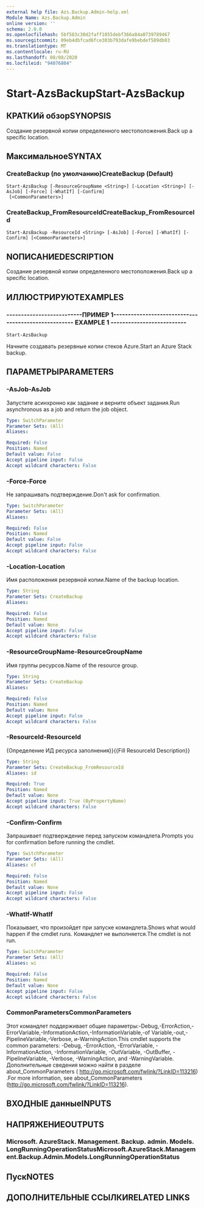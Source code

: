 ```yaml
---
external help file: Azs.Backup.Admin-help.xml
Module Name: Azs.Backup.Admin
online version: ''
schema: 2.0.0
ms.openlocfilehash: 5bf583c30d2faff1055debf366a84a0739789467
ms.sourcegitcommit: 09eb4dbfcad6fce303b793dafe9bebdef589db03
ms.translationtype: MT
ms.contentlocale: ru-RU
ms.lasthandoff: 08/08/2020
ms.locfileid: "94076804"
---
```

# <span data-ttu-id="cd405-101">Start-AzsBackup</span><span class="sxs-lookup"><span data-stu-id="cd405-101">Start-AzsBackup</span></span>

## <span data-ttu-id="cd405-102">КРАТКИй обзор</span><span class="sxs-lookup"><span data-stu-id="cd405-102">SYNOPSIS</span></span>
<span data-ttu-id="cd405-103">Создание резервной копии определенного местоположения.</span><span class="sxs-lookup"><span data-stu-id="cd405-103">Back up a specific location.</span></span>

## <span data-ttu-id="cd405-104">Максимальное</span><span class="sxs-lookup"><span data-stu-id="cd405-104">SYNTAX</span></span>

### <span data-ttu-id="cd405-105">CreateBackup (по умолчанию)</span><span class="sxs-lookup"><span data-stu-id="cd405-105">CreateBackup (Default)</span></span>
```
Start-AzsBackup [-ResourceGroupName <String>] [-Location <String>] [-AsJob] [-Force] [-WhatIf] [-Confirm]
 [<CommonParameters>]
```

### <span data-ttu-id="cd405-106">CreateBackup_FromResourceId</span><span class="sxs-lookup"><span data-stu-id="cd405-106">CreateBackup_FromResourceId</span></span>
```
Start-AzsBackup -ResourceId <String> [-AsJob] [-Force] [-WhatIf] [-Confirm] [<CommonParameters>]
```

## <span data-ttu-id="cd405-107">NОПИСАНИЕ</span><span class="sxs-lookup"><span data-stu-id="cd405-107">DESCRIPTION</span></span>
<span data-ttu-id="cd405-108">Создание резервной копии определенного местоположения.</span><span class="sxs-lookup"><span data-stu-id="cd405-108">Back up a specific location.</span></span>

## <span data-ttu-id="cd405-109">ИЛЛЮСТРИРУЮТ</span><span class="sxs-lookup"><span data-stu-id="cd405-109">EXAMPLES</span></span>

### <span data-ttu-id="cd405-110">--------------------------ПРИМЕР 1--------------------------</span><span class="sxs-lookup"><span data-stu-id="cd405-110">-------------------------- EXAMPLE 1 --------------------------</span></span>
```
Start-AzsBackup
```

<span data-ttu-id="cd405-111">Начните создавать резервные копии стеков Azure.</span><span class="sxs-lookup"><span data-stu-id="cd405-111">Start an Azure Stack backup.</span></span>

## <span data-ttu-id="cd405-112">ПАРАМЕТРЫ</span><span class="sxs-lookup"><span data-stu-id="cd405-112">PARAMETERS</span></span>

### <span data-ttu-id="cd405-113">-AsJob</span><span class="sxs-lookup"><span data-stu-id="cd405-113">-AsJob</span></span>
<span data-ttu-id="cd405-114">Запустите асинхронно как задание и верните объект задания.</span><span class="sxs-lookup"><span data-stu-id="cd405-114">Run asynchronous as a job and return the job object.</span></span>

```yaml
Type: SwitchParameter
Parameter Sets: (All)
Aliases: 

Required: False
Position: Named
Default value: False
Accept pipeline input: False
Accept wildcard characters: False
```

### <span data-ttu-id="cd405-115">-Force</span><span class="sxs-lookup"><span data-stu-id="cd405-115">-Force</span></span>
<span data-ttu-id="cd405-116">Не запрашивать подтверждение.</span><span class="sxs-lookup"><span data-stu-id="cd405-116">Don't ask for confirmation.</span></span>

```yaml
Type: SwitchParameter
Parameter Sets: (All)
Aliases: 

Required: False
Position: Named
Default value: False
Accept pipeline input: False
Accept wildcard characters: False
```

### <span data-ttu-id="cd405-117">-Location</span><span class="sxs-lookup"><span data-stu-id="cd405-117">-Location</span></span>
<span data-ttu-id="cd405-118">Имя расположения резервной копии.</span><span class="sxs-lookup"><span data-stu-id="cd405-118">Name of the backup location.</span></span>

```yaml
Type: String
Parameter Sets: CreateBackup
Aliases: 

Required: False
Position: Named
Default value: None
Accept pipeline input: False
Accept wildcard characters: False
```

### <span data-ttu-id="cd405-119">-ResourceGroupName</span><span class="sxs-lookup"><span data-stu-id="cd405-119">-ResourceGroupName</span></span>
<span data-ttu-id="cd405-120">Имя группы ресурсов.</span><span class="sxs-lookup"><span data-stu-id="cd405-120">Name of the resource group.</span></span>

```yaml
Type: String
Parameter Sets: CreateBackup
Aliases: 

Required: False
Position: Named
Default value: None
Accept pipeline input: False
Accept wildcard characters: False
```

### <span data-ttu-id="cd405-121">-ResourceId</span><span class="sxs-lookup"><span data-stu-id="cd405-121">-ResourceId</span></span>
<span data-ttu-id="cd405-122">{Определение ИД ресурса заполнения}}</span><span class="sxs-lookup"><span data-stu-id="cd405-122">{{Fill ResourceId Description}}</span></span>

```yaml
Type: String
Parameter Sets: CreateBackup_FromResourceId
Aliases: id

Required: True
Position: Named
Default value: None
Accept pipeline input: True (ByPropertyName)
Accept wildcard characters: False
```

### <span data-ttu-id="cd405-123">-Confirm</span><span class="sxs-lookup"><span data-stu-id="cd405-123">-Confirm</span></span>
<span data-ttu-id="cd405-124">Запрашивает подтверждение перед запуском командлета.</span><span class="sxs-lookup"><span data-stu-id="cd405-124">Prompts you for confirmation before running the cmdlet.</span></span>

```yaml
Type: SwitchParameter
Parameter Sets: (All)
Aliases: cf

Required: False
Position: Named
Default value: None
Accept pipeline input: False
Accept wildcard characters: False
```

### <span data-ttu-id="cd405-125">-WhatIf</span><span class="sxs-lookup"><span data-stu-id="cd405-125">-WhatIf</span></span>
<span data-ttu-id="cd405-126">Показывает, что произойдет при запуске командлета.</span><span class="sxs-lookup"><span data-stu-id="cd405-126">Shows what would happen if the cmdlet runs.</span></span>
<span data-ttu-id="cd405-127">Командлет не выполняется.</span><span class="sxs-lookup"><span data-stu-id="cd405-127">The cmdlet is not run.</span></span>

```yaml
Type: SwitchParameter
Parameter Sets: (All)
Aliases: wi

Required: False
Position: Named
Default value: None
Accept pipeline input: False
Accept wildcard characters: False
```

### <span data-ttu-id="cd405-128">CommonParameters</span><span class="sxs-lookup"><span data-stu-id="cd405-128">CommonParameters</span></span>
<span data-ttu-id="cd405-129">Этот командлет поддерживает общие параметры:-Debug,-ErrorAction,-ErrorVariable,-InformationAction,-InformationVariable,-of Variable,-out,-PipelineVariable,-Verbose, и-WarningAction.</span><span class="sxs-lookup"><span data-stu-id="cd405-129">This cmdlet supports the common parameters: -Debug, -ErrorAction, -ErrorVariable, -InformationAction, -InformationVariable, -OutVariable, -OutBuffer, -PipelineVariable, -Verbose, -WarningAction, and -WarningVariable.</span></span> <span data-ttu-id="cd405-130">Дополнительные сведения можно найти в разделе about_CommonParameters ( http://go.microsoft.com/fwlink/?LinkID=113216) .</span><span class="sxs-lookup"><span data-stu-id="cd405-130">For more information, see about_CommonParameters (http://go.microsoft.com/fwlink/?LinkID=113216).</span></span>

## <span data-ttu-id="cd405-131">ВХОДНЫЕ данные</span><span class="sxs-lookup"><span data-stu-id="cd405-131">INPUTS</span></span>

## <span data-ttu-id="cd405-132">НАПРЯЖЕНИЕ</span><span class="sxs-lookup"><span data-stu-id="cd405-132">OUTPUTS</span></span>

### <span data-ttu-id="cd405-133">Microsoft. AzureStack. Management. Backup. admin. Models. LongRunningOperationStatus</span><span class="sxs-lookup"><span data-stu-id="cd405-133">Microsoft.AzureStack.Management.Backup.Admin.Models.LongRunningOperationStatus</span></span>

## <span data-ttu-id="cd405-134">Пуск</span><span class="sxs-lookup"><span data-stu-id="cd405-134">NOTES</span></span>

## <span data-ttu-id="cd405-135">ДОПОЛНИТЕЛЬНЫЕ ССЫЛКИ</span><span class="sxs-lookup"><span data-stu-id="cd405-135">RELATED LINKS</span></span>

